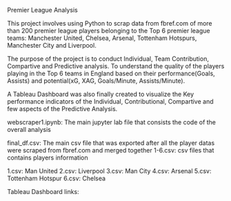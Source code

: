 Premier League Analysis

This project involves using Python to scrap data from fbref.com of more than 200 premier league players belonging to the Top 6 premier league teams: Manchester United, Chelsea, Arsenal, Tottenham Hotspurs, Manchester City and Liverpool.

The purpose of the project is to conduct Individual, Team Contribution, Compartive and Predictive analysis. To understand the quality of the  players playing in the Top 6 teams in England based on their performance(Goals, Assists) and potential(xG, XAG, Goals/Minute, Assists/Minute). 

A Tableau Dashboard was also finally created to visualize the Key performance indicators of the Individual, Contributional, Compartive and few aspects of the Predictive Analysis.

webscraper1.ipynb: The main jupyter lab file that consists the code of the overall analysis

final_df.csv: The main csv file that was exported after all the player datas were scraped from fbref.com and merged together
1-6.csv: csv files that contains players information

1.csv: Man United
2.csv: Liverpool
3.csv: Man City
4.csv: Arsenal
5.csv: Tottenham Hotspur
6.csv: Chelsea

Tableau Dashboard links:
